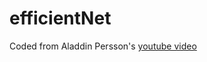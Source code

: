 # efficientNet

Coded from Aladdin Persson's [youtube video](https://www.youtube.com/watch?v=fR_0o25kigM&t=20s)
